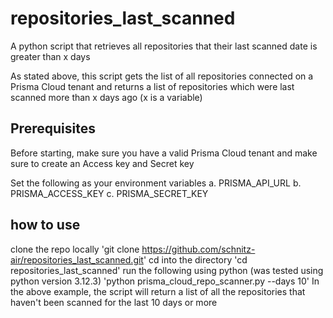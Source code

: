 # repositories_last_scanned
A python script that retrieves all repositories that their last scanned date is greater than x days 

As stated above, this script gets the list of all repositories connected on a Prisma Cloud tenant and returns a list of repositories which were last scanned more than x days ago (x is a variable) 

## Prerequisites 
Before starting, make sure you have a valid Prisma Cloud tenant and make sure to create an Access key and Secret key 

Set the following as your environment variables 
a. PRISMA_API_URL
b. PRISMA_ACCESS_KEY
c. PRISMA_SECRET_KEY

## how to use 
clone the repo locally 
'git clone https://github.com/schnitz-air/repositories_last_scanned.git'
cd into the directory 
'cd repositories_last_scanned\'
run the following using python (was tested using python version 3.12.3)
'python prisma_cloud_repo_scanner.py --days 10'
In the above example, the script will return a list of all the repositories that haven't been scanned for the last 10 days or more 
